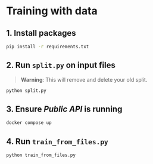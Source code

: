 # Training with data

## 1. Install packages

```bash
pip install -r requirements.txt
```

## 2. Run `split.py` on input files

> **Warning**: This will remove and delete your old split.

```bash
python split.py
```

## 3. Ensure _Public API_ is running

```bash
docker compose up
```

## 4. Run `train_from_files.py`

```bash
python train_from_files.py
```